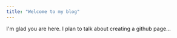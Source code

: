 ```yaml
---
title: "Welcome to my blog"
---
```


I'm glad you are here. I plan to talk about creating a github page...
